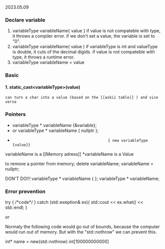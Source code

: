 2023.05.09

### Declare variable
1. variableType variableName{ value }
	if value is not compateble with type, it throws a compiler error.
	if we don't set a value, the variable is set to "0".
2. variableType variableName( value )
	if variableType is int and valueType is double, it cuts of the decimal digids.
	if value is not compateble with type, it throws a runtime error.
3. variableType variableName = value


### Basic
#### 1. static_cast\<variableType\>(value)
	can turn a char into a value (based on the [[askii table]] ) and vice versa
### Pointers
- variableType * variableName {&variable};
- or variableType * variableName { nullptr };
-                                                { new variableType {value}}
variableName is a [[Memory adress]] 
\*variableName is a Value 

to remove a pointer from memory;
	delete variableName;
	variableName = nullptr;

DON'T DO!!!
variableType * variableName { };
variableType * variableName;
### Error prevention
try {
	/\*code\*/
}
catch (std::exeption& ex){
	std::cout << ex.what() << std::endl;
}

_or_

Normaly the following code would go out of bounds, because the computer would run out of memory. But with the  "std::nothrow" we can prevent this.

int* name = new(std::nothrow) int\[100000000000\]